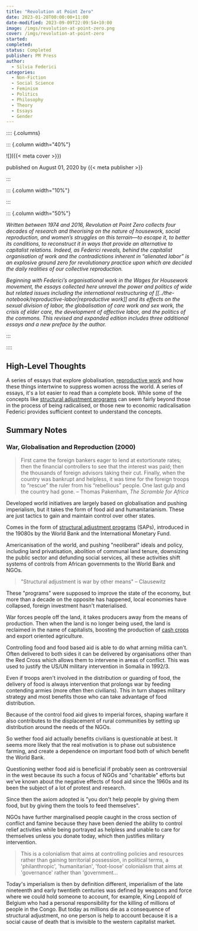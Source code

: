 ```yaml
---
title: "Revolution at Point Zero"
date: 2023-01-28T00:00:00+11:00
date-modified: 2023-09-09T22:09:54+10:00
image: /imgs/revolution-at-point-zero.png
cover: /imgs/revolution-at-point-zero
started: 
completed: 
status: Completed
publisher: PM Press
author:
  - Silvia Federici
categories:
  - Non-Fiction
  - Social Science
  - Feminism
  - Politics
  - Philosophy
  - Theory
  - Essays
  - Gender
---
```


:::: {.columns}

::: {.column width="40%"}

![]({{< meta cover >}})

published on August 01, 2020 by {{< meta publisher >}}

:::

::: {.column width="10%"}
<!-- empty column to create gap -->
:::

::: {.column width="50%"}

_Written between 1974 and 2016, Revolution at Point Zero collects four decades of research and theorising on the nature of housework, social reproduction, and women’s struggles on this terrain—to escape it, to better its conditions, to reconstruct it in ways that provide an alternative to capitalist relations. Indeed, as Federici reveals, behind the capitalist organisation of work and the contradictions inherent in “alienated labor” is an explosive ground zero for revolutionary practice upon which are decided the daily realities of our collective reproduction._

_Beginning with Federici’s organisational work in the Wages for Housework movement, the essays collected here unravel the power and politics of wide but related issues including the international restructuring of [[../the-notebook/reproductive-labor|reproductive work]] and its effects on the sexual division of labor, the globalisation of care work and sex work, the crisis of elder care, the development of affective labor, and the politics of the commons. This revised and expanded edition includes three additional essays and a new preface by the author._

:::

::::

## High-Level Thoughts

A series of essays that explore globalisation, [reproductive work](/notebook/reproductive-labor.md) and how these things intertwine to suppress women across the world. A series of essays, it's a lot easier to read than a complete book. While some of the concepts like [structural adjustment programs](/notebook/structural-adjustment-programs.md) can seem fairly beyond those in the process of being radicalised, or those new to economic radicalisation Federici provides sufficient context to understand the concepts.

## Summary Notes

### War, Globalisation and Reproduction (2000)

> First came the foreign bankers eager to lend at extortionate rates; then the financial controllers to see that the interest was paid; then the thousands of foreign advisors taking their cut. Finally, when the country was bankrupt and helpless, it was time for the foreign troops to “rescue” the ruler from his “rebellious” people. One last gulp and the country had gone.
> – Thomas Pakenham, _The Scramble for Africa_

Developed world initiatives are largely based on globalisation and pushing imperialism, but it takes the form of food aid and humanitarianism. These are just tactics to gain and maintain control over other states.

Comes in the form of [structural adjustment programs](/notebook/structural-adjustment-programs.md) (SAPs), introduced in the 19080s by the World Bank and the International Monetary Fund.

Americanisation of the world, and pushing "neoliberal" ideals and policy, including land privatisation, abolition of communal land tenure, downsizing the public sector and defunding social services, all these activities shift systems of controls from African governments to the World Bank and NGOs.

> "Structural adjustment is war by other means"
> – Clausewitz

 These "programs" were supposed to improve the state of the economy, but more than a decade on the opposite has happened, local economies have collapsed, foreign investment hasn't materialised.

War forces people off the land, it takes producers away from the means of production. Then when the land is no longer being used, the land is reclaimed in the name of capitalists, boosting the production of [cash crops](/notebook/cash-crops.md) and export oriented agriculture.

Controlling food and food based aid is able to do what arming militia can't. Often delivered to both sides it can be delivered by organisations other than the Red Cross which allows them to intervene in areas of conflict. This was used to justify the US/UN military intervention in Somalia in 1992/3.

Even if troops aren't involved in the distribution or guarding of food, the delivery of food is always intervention that prolongs war by feeding contending armies (more often then civilians). This in turn shapes military strategy and most benefits those who can take advantage of food distribution.

Because of the control food aid gives to imperial forces, shaping warfare it also contributes to the displacement of rural communities by setting up distribution around the needs of the NGOs.

So wether food aid actually benefits civilians is questionable at best. It seems more likely that the real motivation is to phase out subsistence farming, and create a dependence on important food both of which benefit the World Bank.

Questioning wether food aid is beneficial if probably seen as controversial in the west because its such a focus of NGOs and "charitable" efforts but we've known about the negative effects of food aid since the 1960s and its been the subject of a lot of protest and research.

Since then the axiom adopted is "you don't help people by giving them food, but by giving them the tools to feed themselves".

NGOs have further marginalised people caught in the cross section of conflict and famine because they have been denied the ability to control relief activities while being portrayed as helpless and unable to care for themselves unless you donate today, which then justifies military intervention.

> This is a colonialism that aims at controlling policies and resources rather than gaining territorial possession, in political terms, a 'philanthropic', 'humanitarian', 'foot-loose' colonialism that aims at 'governance' rather than 'government…

Today's imperialism is then by definition different, imperialism of the late nineteenth and early twentieth centuries was defined by weapons and force where we could hold someone to account, for example, King Leopold of Belgium who had a personal responsibility for the killing of millions of people in the Congo. But today as millions die as a consequence of structural adjustment, no one person is help to account because it is a social cause of death that is invisible to the western capitalist market.
